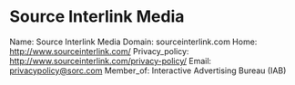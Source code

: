 
# Source Interlink Media

Name: Source Interlink Media
Domain: sourceinterlink.com
Home: http://www.sourceinterlink.com/
Privacy_policy: http://www.sourceinterlink.com/privacy-policy/
Email: privacypolicy@sorc.com
Member_of: Interactive Advertising Bureau (IAB)
